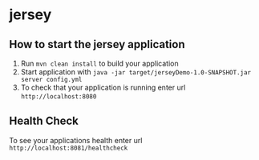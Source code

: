 # jersey

How to start the jersey application
---

1. Run `mvn clean install` to build your application
1. Start application with `java -jar target/jerseyDemo-1.0-SNAPSHOT.jar server config.yml`
1. To check that your application is running enter url `http://localhost:8080`

Health Check
---

To see your applications health enter url `http://localhost:8081/healthcheck`
